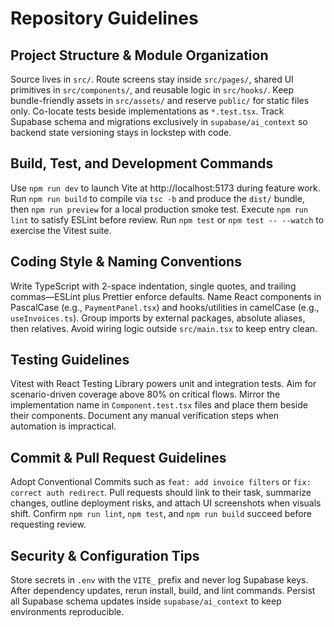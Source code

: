 ﻿# Repository Guidelines

## Project Structure & Module Organization
Source lives in `src/`. Route screens stay inside `src/pages/`, shared UI primitives in `src/components/`, and reusable logic in `src/hooks/`. Keep bundle-friendly assets in `src/assets/` and reserve `public/` for static files only. Co-locate tests beside implementations as `*.test.tsx`. Track Supabase schema and migrations exclusively in `supabase/ai_context` so backend state versioning stays in lockstep with code.

## Build, Test, and Development Commands
Use `npm run dev` to launch Vite at http://localhost:5173 during feature work. Run `npm run build` to compile via `tsc -b` and produce the `dist/` bundle, then `npm run preview` for a local production smoke test. Execute `npm run lint` to satisfy ESLint before review. Run `npm test` or `npm test -- --watch` to exercise the Vitest suite.

## Coding Style & Naming Conventions
Write TypeScript with 2-space indentation, single quotes, and trailing commas—ESLint plus Prettier enforce defaults. Name React components in PascalCase (e.g., `PaymentPanel.tsx`) and hooks/utilities in camelCase (e.g., `useInvoices.ts`). Group imports by external packages, absolute aliases, then relatives. Avoid wiring logic outside `src/main.tsx` to keep entry clean.

## Testing Guidelines
Vitest with React Testing Library powers unit and integration tests. Aim for scenario-driven coverage above 80% on critical flows. Mirror the implementation name in `Component.test.tsx` files and place them beside their components. Document any manual verification steps when automation is impractical.

## Commit & Pull Request Guidelines
Adopt Conventional Commits such as `feat: add invoice filters` or `fix: correct auth redirect`. Pull requests should link to their task, summarize changes, outline deployment risks, and attach UI screenshots when visuals shift. Confirm `npm run lint`, `npm test`, and `npm run build` succeed before requesting review.

## Security & Configuration Tips
Store secrets in `.env` with the `VITE_` prefix and never log Supabase keys. After dependency updates, rerun install, build, and lint commands. Persist all Supabase schema updates inside `supabase/ai_context` to keep environments reproducible.
